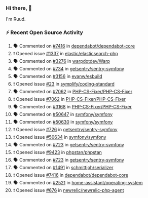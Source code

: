### Hi there, 👋

I'm Ruud.
 
### :zap: Recent Open Source Activity

<!--START_SECTION:activity-->
1. 🗣 Commented on [#7416](https://github.com/dependabot/dependabot-core/issues/7416) in [dependabot/dependabot-core](https://github.com/dependabot/dependabot-core)
2. ❗ Opened issue [#1337](https://github.com/elastic/elasticsearch-php/issues/1337) in [elastic/elasticsearch-php](https://github.com/elastic/elasticsearch-php)
3. 🗣 Commented on [#3276](https://github.com/warpdotdev/Warp/issues/3276) in [warpdotdev/Warp](https://github.com/warpdotdev/Warp)
4. 🗣 Commented on [#734](https://github.com/getsentry/sentry-symfony/issues/734) in [getsentry/sentry-symfony](https://github.com/getsentry/sentry-symfony)
5. 🗣 Commented on [#3156](https://github.com/evanw/esbuild/issues/3156) in [evanw/esbuild](https://github.com/evanw/esbuild)
6. ❗ Opened issue [#23](https://github.com/symplify/coding-standard/issues/23) in [symplify/coding-standard](https://github.com/symplify/coding-standard)
7. 🗣 Commented on [#7062](https://github.com/PHP-CS-Fixer/PHP-CS-Fixer/issues/7062) in [PHP-CS-Fixer/PHP-CS-Fixer](https://github.com/PHP-CS-Fixer/PHP-CS-Fixer)
8. ❗ Opened issue [#7062](https://github.com/PHP-CS-Fixer/PHP-CS-Fixer/issues/7062) in [PHP-CS-Fixer/PHP-CS-Fixer](https://github.com/PHP-CS-Fixer/PHP-CS-Fixer)
9. 🗣 Commented on [#3168](https://github.com/PHP-CS-Fixer/PHP-CS-Fixer/issues/3168) in [PHP-CS-Fixer/PHP-CS-Fixer](https://github.com/PHP-CS-Fixer/PHP-CS-Fixer)
10. 🗣 Commented on [#50647](https://github.com/symfony/symfony/issues/50647) in [symfony/symfony](https://github.com/symfony/symfony)
11. 🗣 Commented on [#50630](https://github.com/symfony/symfony/issues/50630) in [symfony/symfony](https://github.com/symfony/symfony)
12. ❗ Opened issue [#726](https://github.com/getsentry/sentry-symfony/issues/726) in [getsentry/sentry-symfony](https://github.com/getsentry/sentry-symfony)
13. ❗ Opened issue [#50634](https://github.com/symfony/symfony/issues/50634) in [symfony/symfony](https://github.com/symfony/symfony)
14. 🗣 Commented on [#723](https://github.com/getsentry/sentry-symfony/issues/723) in [getsentry/sentry-symfony](https://github.com/getsentry/sentry-symfony)
15. ❗ Opened issue [#9423](https://github.com/phpstan/phpstan/issues/9423) in [phpstan/phpstan](https://github.com/phpstan/phpstan)
16. 🗣 Commented on [#723](https://github.com/getsentry/sentry-symfony/issues/723) in [getsentry/sentry-symfony](https://github.com/getsentry/sentry-symfony)
17. 🗣 Commented on [#1491](https://github.com/schmittjoh/serializer/issues/1491) in [schmittjoh/serializer](https://github.com/schmittjoh/serializer)
18. ❗ Opened issue [#7416](https://github.com/dependabot/dependabot-core/issues/7416) in [dependabot/dependabot-core](https://github.com/dependabot/dependabot-core)
19. 🗣 Commented on [#2521](https://github.com/home-assistant/operating-system/issues/2521) in [home-assistant/operating-system](https://github.com/home-assistant/operating-system)
20. ❗ Opened issue [#676](https://github.com/newrelic/newrelic-php-agent/issues/676) in [newrelic/newrelic-php-agent](https://github.com/newrelic/newrelic-php-agent)
<!--END_SECTION:activity-->
